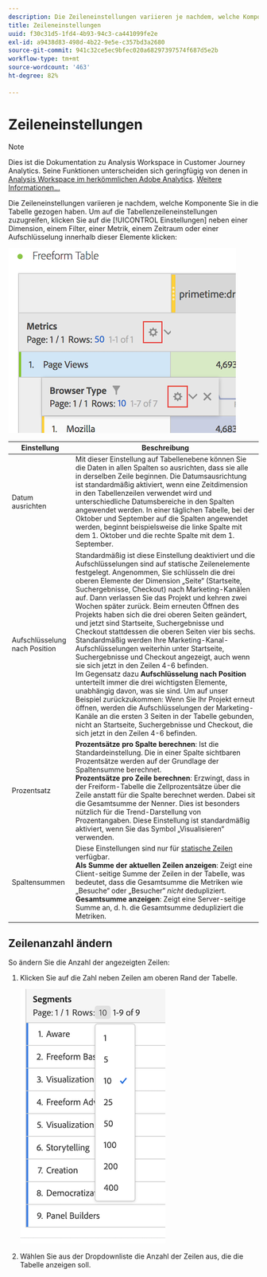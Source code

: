 ```yaml
---
description: Die Zeileneinstellungen variieren je nachdem, welche Komponente Sie in die Tabelle gezogen haben.
title: Zeileneinstellungen
uuid: f30c31d5-1fd4-4b93-94c3-ca441099fe2e
exl-id: a9438d83-498d-4b22-9e5e-c357bd3a2680
source-git-commit: 941c32ce5ec9bfec020a68297397574f687d5e2b
workflow-type: tm+mt
source-wordcount: '463'
ht-degree: 82%

---
```


# Zeileneinstellungen

>[!NOTE]
>
>Dies ist die Dokumentation zu Analysis Workspace in Customer Journey Analytics. Seine Funktionen unterscheiden sich geringfügig von denen in [Analysis Workspace im herkömmlichen Adobe Analytics](https://experienceleague.adobe.com/docs/analytics/analyze/analysis-workspace/home.html?lang=de). [Weitere Informationen...](/help/getting-started/cja-aa.md)

Die Zeileneinstellungen variieren je nachdem, welche Komponente Sie in die Tabelle gezogen haben. Um auf die Tabellenzeileneinstellungen zuzugreifen, klicken Sie auf die [!UICONTROL Einstellungen] neben einer Dimension, einem Filter, einer Metrik, einem Zeitraum oder einer Aufschlüsselung innerhalb dieser Elemente klicken:

![](assets/row-settings.png)

| Einstellung | Beschreibung |
| --- | --- |
| Datum ausrichten | Mit dieser Einstellung auf Tabellenebene können Sie die Daten in allen Spalten so ausrichten, dass sie alle in derselben Zeile beginnen. Die Datumsausrichtung ist standardmäßig aktiviert, wenn eine Zeitdimension in den Tabellenzeilen verwendet wird und unterschiedliche Datumsbereiche in den Spalten angewendet werden. In einer täglichen Tabelle, bei der Oktober und September auf die Spalten angewendet werden, beginnt beispielsweise die linke Spalte mit dem 1. Oktober und die rechte Spalte mit dem 1. September. |
| Aufschlüsselung nach Position | Standardmäßig ist diese Einstellung deaktiviert und die Aufschlüsselungen sind auf statische Zeilenelemente festgelegt. Angenommen, Sie schlüsseln die drei oberen Elemente der Dimension „Seite“ (Startseite, Suchergebnisse, Checkout) nach Marketing-Kanälen auf. Dann verlassen Sie das Projekt und kehren zwei Wochen später zurück. Beim erneuten Öffnen des Projekts haben sich die drei oberen Seiten geändert, und jetzt sind Startseite, Suchergebnisse und Checkout stattdessen die oberen Seiten vier bis sechs. Standardmäßig werden Ihre Marketing-Kanal-Aufschlüsselungen weiterhin unter Startseite, Suchergebnisse und Checkout angezeigt, auch wenn sie sich jetzt in den Zeilen 4-6 befinden. <br> Im Gegensatz dazu **Aufschlüsselung nach Position** unterteilt immer die drei wichtigsten Elemente, unabhängig davon, was sie sind. Um auf unser Beispiel zurückzukommen: Wenn Sie Ihr Projekt erneut öffnen, werden die Aufschlüsselungen der Marketing-Kanäle an die ersten 3 Seiten in der Tabelle gebunden, nicht an  Startseite, Suchergebnisse und Checkout, die sich jetzt in den Zeilen 4-6 befinden. |
| Prozentsatz | **Prozentsätze pro Spalte berechnen**: Ist die Standardeinstellung. Die in einer Spalte sichtbaren Prozentsätze werden auf der Grundlage der Spaltensumme berechnet. <br>**Prozentsätze pro Zeile berechnen**: Erzwingt, dass in der Freiform-Tabelle die Zellprozentsätze über die Zeile anstatt für die Spalte berechnet werden. Dabei sit die Gesamtsumme der Nenner. Dies ist besonders nützlich für die Trend-Darstellung von Prozentangaben. Diese Einstellung ist standardmäßig aktiviert, wenn Sie das Symbol „Visualisieren“ verwenden. |
| Spaltensummen | Diese Einstellungen sind nur für [statische Zeilen](/help/analysis-workspace/visualizations/freeform-table/column-row-settings/manual-vs-dynamic-rows.md) verfügbar. <br> **Als Summe der aktuellen Zeilen anzeigen**: Zeigt eine Client-seitige Summe der Zeilen in der Tabelle, was bedeutet, dass die Gesamtsumme die Metriken wie „Besuche“ oder „Besucher“ *nicht* dedupliziert. <br> **Gesamtsumme anzeigen**: Zeigt eine Server-seitige Summe an, d. h. die Gesamtsumme dedupliziert die Metriken. |

## Zeilenanzahl ändern

So ändern Sie die Anzahl der angezeigten Zeilen:

1. Klicken Sie auf die Zahl neben Zeilen am oberen Rand der Tabelle.

   ![](assets/row-number.png)

1. Wählen Sie aus der Dropdownliste die Anzahl der Zeilen aus, die die Tabelle anzeigen soll.